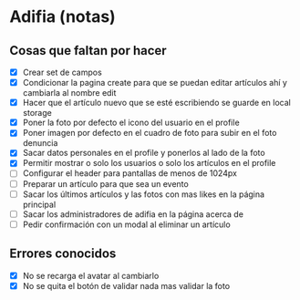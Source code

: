 # Adifia (notas)

## Cosas que faltan por hacer

- [x] Crear set de campos
- [x] Condicionar la pagina create para que se puedan editar artículos ahí y cambiarla al nombre edit
- [x] Hacer que el artículo nuevo que se esté escribiendo se guarde en local storage
- [x] Poner la foto por defecto el icono del usuario en el profile
- [x] Poner imagen por defecto en el cuadro de foto para subir en el foto denuncia
- [x] Sacar datos personales en el profile y ponerlos al lado de la foto
- [x] Permitir mostrar o solo los usuarios o solo los artículos en el profile
- [ ] Configurar el header para pantallas de menos de 1024px
- [ ] Preparar un artículo para que sea un evento
- [ ] Sacar los últimos artículos y las fotos con mas likes en la página principal
- [ ] Sacar los administradores de adifia en la página acerca de
- [ ] Pedir confirmación con un modal al eliminar un artículo

## Errores conocidos

- [x] No se recarga el avatar al cambiarlo
- [x] No se quita el botón de validar nada mas validar la foto